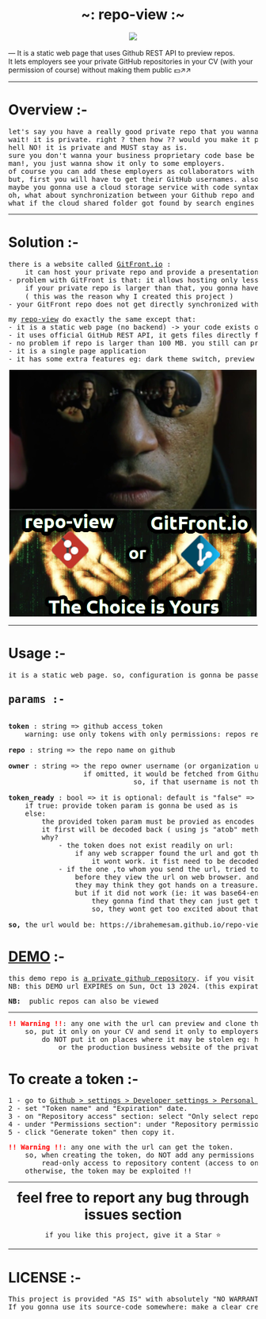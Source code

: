 <h1 align="center">~: repo-view :~</h1>
<p align="center">
  <img src="https://github.com/ibrahemesam/repo-view/blob/main/asset/favicon.svg?raw=true" width="30%"/>
</p>
— It is a static web page that uses Github REST API to preview repos.<br>
  It lets employers see your private GitHub repositories in your CV (with your permission of course) without making them public 💵↗️↗️
<hr>
<h1>Overview :-</h1>
<pre>
let's say you have a really good private repo that you wanna add to your CV.
wait! it is private. right ? then how ?? would you make it public ???
hell NO! it is private and MUST stay as is.
sure you don't wanna your business proprietary code base be published as open-source.
man!, you just wanna show it only to some employers.
of course you can add these employers as collaborators with read-only permissions to this private repo.
but, first you will have to get their GitHub usernames. also, you will have to add them one by one.
maybe you gonna use a cloud storage service with code syntax highlighting ?
oh, what about synchronization between your Github repo and these cloud services ??
what if the cloud shared folder got found by search engines ???
</pre>
<hr>
<h1>Solution :-</h1>
<pre>
there is a website called <a href="https://gitfront.io" target="_blank">GitFront.io</a> :
    it can host your private repo and provide a presentation url that is accessible to anyone who has it.
- problem with GitFront is that: it allows hosting only less-than 100 MB repo for free account.
    if your private repo is larger than that, you gonna have to pay 💵💵💲
    ( this was the reason why I created this project )
- your GitFront repo does not get directly synchronized with GitHub
</pre>
<pre>
my <a href="#">repo-view</a> do exactly the same except that:
- it is a static web page (no backend) -> your code exists only on GitHub. it does not goto any 3rd party server
- it uses official GitHub REST API, it gets files directly from GitHub
- no problem if repo is larger than 100 MB. you still can preview it
- it is a single page application
- it has some extra features eg: dark theme switch, preview pdf, detect internet disconnect...
</pre>
<p align="center">
  <img src="https://github.com/ibrahemesam/repo-view/blob/main/matrix-meme.png?raw=true" />
</p>
<hr>
<h1>Usage :-</h1>
<pre>
it is a static web page. so, configuration is gonna be passed as url params.
<h2>params :-</h2>
<strong>token</strong> : string => github access_token
    warning: use only tokens with only permissions: repos read-only<br>
<strong>repo</strong> : string => the repo name on github<br>
<strong>owner</strong> : string => the repo owner username (or organization username) on github
                  if omitted, it would be fetched from Github (the username who created the access_token).
                              so, if that username is not the owner of the repo, you gonna get ERROR 404<br>
<strong>token_ready</strong> : bool => it is optional: default is "false" =>
    if true: provide token param is gonna be used as is
    else:
        the provided token param must be provied as encodes base64 string using js "btoa" method
        it first will be decoded back ( using js "atob" method )
        why?
            - the token does not exist readily on url:
                if any web scrapper found the url and got the token and tried it on their terminal:
                    it wont work. it fist need to be decoded
            - if the one ,to whom you send the url, tried to use the token (in their terminal)
                before they view the url on web browser. and it worked.
                they may think they got hands on a treasure. and they may exploit this token.
                but if it did not work (ie: it was base64-encoded): sooner or later, after they open the url,
                    they gonna find that they can just get the real token from the web page.
                    so, they wont get too excited about that token.<br>
<strong>so, </strong>the url would be: https://ibrahemesam.github.io/repo-view/?token=&lt;token&gt;&repo=&lt;repo-name&gt;&owner=&lt;owner-username&gt;
</pre>
<h1><a href="https://ibrahemesam.github.io/repo-view/?token=Z2l0aHViX3BhdF8xMUFLUEZNNEkwNDRGTVRwc3JWTEhyX09ZdzBvTXZDZ3JRZ2NTZlhIeGR0bjRpVnhTYVlaVVRFZThyQklvcnBmQjJYUFFSTVlLWWpYWTVWZ05Y&owner=ibrahemesam&repo=repo-view-demo" target="_blank">DEMO</a> :-</h1>
<pre>
this demo repo is <a href="https://github.com/ibrahemesam/repo-view-demo">a private github repository</a>. if you visit it, you get 404 because it is <strong>Private</strong>.
NB: this DEMO url EXPIRES on Sun, Oct 13 2024. (this expiration is related to GitHub's fine-gained token settings)
</pre>
<pre><strong>NB: </strong> public repos can also be viewed</pre>
<hr>
<pre>
<strong style="color: red;">!! Warning !!</strong>: any one with the url can preview and clone the repo
    so, put it only on your CV and send it only to employers
        do NOT put it on places where it may be stolen eg: https://&lt;your_username&gt;.github.io
            or the production business website of the private repo
</pre>
<h1>To create a token :-</h1>
<pre>
1 - go to <a href="https://github.com/settings/personal-access-tokens/new" target="_blank">Github > settings > Developer settings > Personal access tokens > Fine-gained tokens</a>
2 - set "Token name" and "Expiration" date.
3 - on "Repository access" section: select "Only select repositories" then select the repo you wanna use.
4 - under "Permissions section": under "Repository permissions": select "Contents" with "Read-only" access level.
5 - click "Generate token" then copy it.
</pre>
<pre>
<strong style="color: red;">!! Warning !!</strong>: any one with the url can get the token.
    so, when creating the token, do NOT add any permissions to the token other than
        read-only access to repository content (access to only one private repo. NOT all !).
    otherwise, the token may be exploited !!
</pre>
<hr>
<h1 align="center" style="margin: auto;">feel free to report any bug through issues section</h1>
<pre align=center>if you like this project, give it a Star ⭐</pre>
<hr>
<h1>LICENSE :-</h1>
<pre>
This project is provided "AS IS" with absolutely "NO WARRANTY".
If you gonna use its source-code somewhere: make a clear credit refering to <a href="https://github.com/ibrahemesam/repo-view" target="_blank">this repo-view repository</a>.
</pre>
